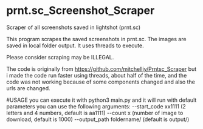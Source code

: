 # prnt.sc_Screenshot_Scraper
Scraper of all screenshots saved in lightshot (prnt.sc)

This program scrapes the saved screenshots in prnt.sc. The images are saved in local folder output. It uses threads to execute.

Please consider scraping may be ILLEGAL.

The code is originally from https://github.com/mitchelljy/Prntsc_Scraper but i made the code run faster using threads, about half of the time, and the code was not working because of some components changed and also the urls are changed.

#USAGE
you can execute it with python3 main.py and it will run with default parameters
you can use the following arguments:
--start_code xx1111 (2 letters and 4 numbers, default is aa1111)
--count x (number of image to download, default is 1000)
--output_path foldername/ (default is output/)
